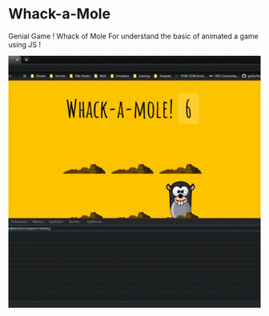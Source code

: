 # Whack-a-Mole

Genial Game ! Whack of Mole For understand the basic of animated a game using JS ! 

![Screenshot](Mole.gif)
